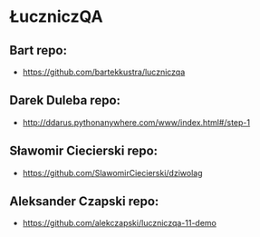 # ŁuczniczQA
## Bart repo: 
- https://github.com/bartekkustra/luczniczqa
## Darek Duleba repo:
- http://ddarus.pythonanywhere.com/www/index.html#/step-1
## Sławomir Ciecierski repo:
- https://github.com/SlawomirCiecierski/dziwolag
## Aleksander Czapski repo:
- https://github.com/alekczapski/luczniczqa-11-demo
